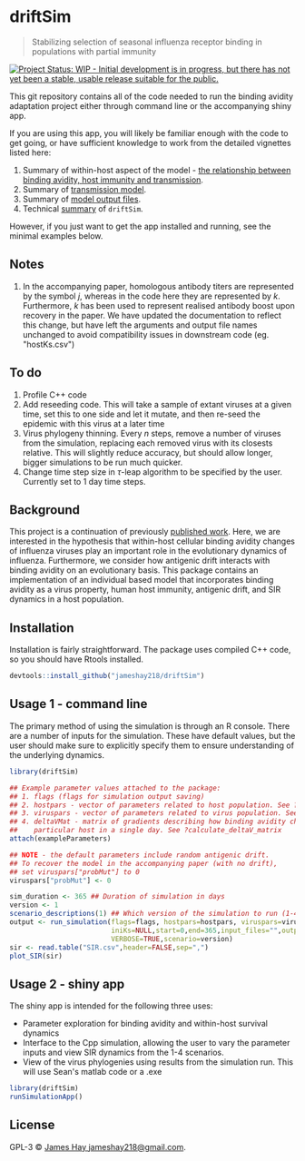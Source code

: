 # driftSim
> Stabilizing selection of seasonal influenza receptor binding in populations with partial immunity


[![Project Status: WIP - Initial development is in progress, but there has not yet been a stable, usable release suitable for the public.](http://www.repostatus.org/badges/latest/wip.svg)](http://www.repostatus.org/#wip)

This git repository contains all of the code needed to run the binding avidity adaptation project either through command line or the accompanying shiny app.

If you are using this app, you will likely be familiar enough with the code to get going, or have sufficient knowledge to work from the detailed vignettes listed here:

1. Summary of within-host aspect of the model - [the relationship between binding avidity, host immunity and transmission](https://jameshay218.github.io/driftSim/inst/doc/science.html).
2. Summary of [transmission model](https://jameshay218.github.io/driftSim/inst/doc/transmission_model.html).
3. Summary of [model output files](https://jameshay218.github.io/driftSim/inst/doc/outputs.html).
4. Technical [summary](https://jameshay218.github.io/driftSim/inst/doc/technical.html) of `driftSim`.

However, if you just want to get the app installed and running, see the minimal examples below.

## Notes
1. In the accompanying paper, homologous antibody titers are represented by the symbol $j$, whereas in the code here they are represented by $k$. Furthermore, $k$ has been used to represent realised antibody boost upon recovery in the paper. We have updated the documentation to reflect this change, but have left the arguments and output file names unchanged to avoid compatibility issues in downstream code (eg. "hostKs.csv")

## To do
1. Profile C++ code
2. Add reseeding code. This will take a sample of extant viruses at a given time, set this to one side and let it mutate, and then re-seed the epidemic with this virus at a later time
3. Virus phylogeny thinning. Every *n* steps, remove a number of viruses from the simulation, replacing each removed virus with its closests relative. This will slightly reduce accuracy, but should allow longer, bigger simulations to be run much quicker.
4. Change time step size in $\tau$-leap algorithm to be specified by the user. Currently set to 1 day time steps.

## Background
This project is a continuation of previously [published work](https://www.ncbi.nlm.nih.gov/pmc/articles/PMC3678328/). Here, we are interested in the hypothesis that within-host cellular binding avidity changes of influenza viruses play an important role in the evolutionary dynamics of influenza. Furthermore, we consider how antigenic drift interacts with binding avidity on an evolutionary basis. This package contains an implementation of an individual based model that incorporates binding avidity as a virus property, human host immunity, antigenic drift, and SIR dynamics in a host population.

## Installation
Installation is fairly straightforward. The package uses compiled C++ code, so you should have Rtools installed.

```r
devtools::install_github("jameshay218/driftSim")
```

## Usage 1 - command line
The primary method of using the simulation is through an R console. There are a number of inputs for the simulation. These have default values, but the user should make sure to explicitly specify them to ensure understanding of the underlying dynamics.
```r
library(driftSim)

## Example parameter values attached to the package:
## 1. flags (flags for simulation output saving)
## 2. hostpars - vector of parameters related to host population. See ?exampleParameters
## 3. viruspars - vector of parameters related to virus population. See ?exampleParameters
## 4. deltaVMat - matrix of gradients describing how binding avidity changes within a 
##    particular host in a single day. See ?calculate_deltaV_matrix
attach(exampleParameters)

## NOTE - the default parameters include random antigenic drift.
## To recover the model in the accompanying paper (with no drift),
## set viruspars["probMut"] to 0
viruspars["probMut"] <- 0

sim_duration <- 365 ## Duration of simulation in days
version <- 1
scenario_descriptions(1) ## Which version of the simulation to run (1-4)
output <- run_simulation(flags=flags, hostpars=hostpars, viruspars=viruspars, deltaVMat=deltaVMat,
                         iniKs=NULL,start=0,end=365,input_files="",output_files=c("SIR.csv","","","","",""),
                         VERBOSE=TRUE,scenario=version)
sir <- read.table("SIR.csv",header=FALSE,sep=",")
plot_SIR(sir)
```

## Usage 2 - shiny app
The shiny app is intended for the following three uses:
* Parameter exploration for binding avidity and within-host survival dynamics
* Interface to the Cpp simulation, allowing the user to vary the parameter inputs and view SIR dynamics from the 1-4 scenarios.
* View of the virus phylogenies using results from the simulation run. This will use Sean's matlab code or a .exe
```r
library(driftSim)
runSimulationApp()
```

## License

GPL-3 © [James Hay <jameshay218@gmail.com>](https://github.com/jameshay218).
